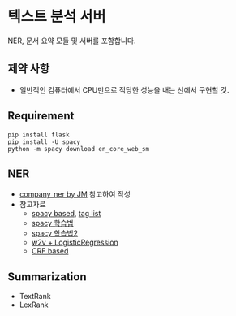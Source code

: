 # 텍스트 분석 서버
NER, 문서 요약 모듈 및 서버를 포함합니다.


## 제약 사항
- 일반적인 컴퓨터에서 CPU만으로 적당한 성능을 내는 선에서 구현할 것.


## Requirement
```
pip install flask
pip install -U spacy
python -m spacy download en_core_web_sm
```


## NER
- [company_ner by JM](https://github.com/go-some/company_ner) 참고하여 작성
- 참고자료
    - [spacy based](https://towardsdatascience.com/named-entity-recognition-with-nltk-and-spacy-8c4a7d88e7da), [tag list](https://spacy.io/api/annotation#section-named-entities)
    - [spacy 학습법](https://spacy.io/usage/examples#training-ner)
    - [spacy 학습법2](https://www.geeksforgeeks.org/python-named-entity-recognition-ner-using-spacy/)
    - [w2v + LogisticRegression](https://lovit.github.io/nlp/2019/02/16/logistic_w2v_ner/)
    - [CRF based](https://lovit.github.io/nlp/2018/06/22/crf_based_ner/)

## Summarization
- TextRank
- LexRank



